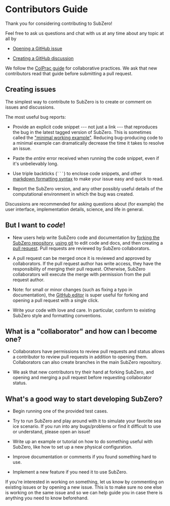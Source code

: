 # Contributors Guide

Thank you for considering contributing to SubZero! 

Feel free to ask us questions and chat with us at any time about any topic at all
by 

* [Opening a GitHub issue](https://github.com/SeaIce-Math/SubZero/issues/new/choose)

* [Creating a GitHub discussion](https://github.com/SeaIce-Math/SubZero//discussions/new)

We follow the [ColPrac guide](https://github.com/SciML/ColPrac) for collaborative
practices. We ask that new contributors read that guide before submitting a pull request.

## Creating issues

The simplest way to contribute to SubZero is to create or comment on issues and discussions.

The most useful bug reports:

* Provide an explicit code snippet --- not just a link --- that reproduces the bug in the latest tagged version of SubZero. This is sometimes called the ["minimal working example"](https://en.wikipedia.org/wiki/Minimal_working_example). Reducing bug-producing code to a minimal example can dramatically decrease the time it takes to resolve an issue.

* Paste the _entire_ error received when running the code snippet, even if it's unbelievably long.

* Use triple backticks (```` ``` ````) to enclose code snippets, and other [markdown formatting syntax](https://docs.github.com/en/github/writing-on-github/getting-started-with-writing-and-formatting-on-github/basic-writing-and-formatting-syntax) to make your issue easy and quick to read.

* Report the SubZero version, and any other possibly useful details of the computational environment in which the bug was created.

Discussions are recommended for asking questions about (for example) the user interface, implementation details, science, and life in general.

## But I want to _code_!

* New users help write SubZero code and documentation by [forking the SubZero repository](https://docs.github.com/en/github/collaborating-with-pull-requests/working-with-forks), [using git](https://guides.github.com/introduction/git-handbook/) to edit code and docs, and then creating a [pull request](https://docs.github.com/en/github/collaborating-with-pull-requests/proposing-changes-to-your-work-with-pull-requests/creating-a-pull-request-from-a-fork). Pull requests are reviewed by SubZero collaborators.

* A pull request can be merged once it is reviewed and approved by collaborators. If the pull request author has write access, they have the responsibility of merging their pull request. Otherwise, SubZero collaborators will execute the merge with permission from the pull request author.

* Note: for small or minor changes (such as fixing a typo in documentation), the [GitHub editor](https://docs.github.com/en/github/managing-files-in-a-repository/managing-files-on-github/editing-files-in-your-repository) is super useful for forking and opening a pull request with a single click.

* Write your code with love and care. In particular, conform to existing SubZero style and formatting conventions. 

## What is a "collaborator" and how can I become one?

* Collaborators have permissions to review pull requests and  status allows a contributor to review pull requests in addition to opening them. Collaborators can also create branches in the main SubZero repository.

* We ask that new contributors try their hand at forking SubZero, and opening and merging a pull request before requesting collaborator status.

## What's a good way to start developing SubZero?

* Begin running one of the provided test cases. 

* Try to run SubZero and play around with it to simulate your favorite sea ice scenario. If you run into any bugs/problems or find it difficult
  to use or understand, please open an issue!

* Write up an example or tutorial on how to do something useful with SubZero, like how to set up a new physical configuration.

* Improve documentation or comments if you found something hard to use.

* Implement a new feature if you need it to use SubZero.

If you're interested in working on something, let us know by commenting on existing issues or by opening a new issue. This is to make sure no one else is working on the same issue and so we can help guide you in case there is anything you need to know beforehand.
